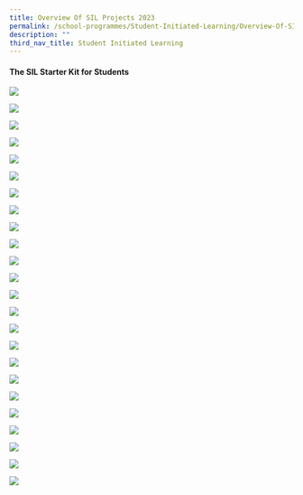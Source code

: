 ```yaml
---
title: Overview Of SIL Projects 2023
permalink: /school-programmes/Student-Initiated-Learning/Overview-Of-SIL-Projects-2023/
description: ""
third_nav_title: Student Initiated Learning
---
```


#### The SIL Starter Kit for Students

![](/images/School%20Programmes/Student%20Initiated%20Learning/Students'%20Guide%20to%20SIL/SIL01.jpg)

![](/images/School%20Programmes/Student%20Initiated%20Learning/Students'%20Guide%20to%20SIL/SIL02.jpg)

![](/images/School%20Programmes/Student%20Initiated%20Learning/Students'%20Guide%20to%20SIL/SIL03.jpg)

![](/images/School%20Programmes/Student%20Initiated%20Learning/Students'%20Guide%20to%20SIL/SIL04.jpg)

![](/images/School%20Programmes/Student%20Initiated%20Learning/Students'%20Guide%20to%20SIL/SIL05.jpg)

![](/images/School%20Programmes/Student%20Initiated%20Learning/Students'%20Guide%20to%20SIL/SIL06.jpg)

![](/images/School%20Programmes/Student%20Initiated%20Learning/Students'%20Guide%20to%20SIL/SIL07.jpg)

![](/images/School%20Programmes/Student%20Initiated%20Learning/Students'%20Guide%20to%20SIL/SIL08.jpg)

![](/images/School%20Programmes/Student%20Initiated%20Learning/Students'%20Guide%20to%20SIL/SIL09.jpg)

![](/images/School%20Programmes/Student%20Initiated%20Learning/Students'%20Guide%20to%20SIL/SIL10.jpg)

![](/images/School%20Programmes/Student%20Initiated%20Learning/Students'%20Guide%20to%20SIL/SIL11.jpg)

![](/images/School%20Programmes/Student%20Initiated%20Learning/Students'%20Guide%20to%20SIL/SIL12.jpg)

![](/images/School%20Programmes/Student%20Initiated%20Learning/Students'%20Guide%20to%20SIL/SIL13.jpg)

![](/images/School%20Programmes/Student%20Initiated%20Learning/Students'%20Guide%20to%20SIL/SIL14.jpg)

![](/images/School%20Programmes/Student%20Initiated%20Learning/Students'%20Guide%20to%20SIL/SIL15.jpg)

![](/images/School%20Programmes/Student%20Initiated%20Learning/Students'%20Guide%20to%20SIL/SIL16.jpg)

![](/images/School%20Programmes/Student%20Initiated%20Learning/Students'%20Guide%20to%20SIL/SIL17.jpg)

![](/images/School%20Programmes/Student%20Initiated%20Learning/Students'%20Guide%20to%20SIL/SIL18.jpg)

![](/images/School%20Programmes/Student%20Initiated%20Learning/Students'%20Guide%20to%20SIL/SIL19.jpg)

![](/images/School%20Programmes/Student%20Initiated%20Learning/Students'%20Guide%20to%20SIL/SIL20.jpg)

![](/images/School%20Programmes/Student%20Initiated%20Learning/Students'%20Guide%20to%20SIL/SIL21.jpg)

![](/images/School%20Programmes/Student%20Initiated%20Learning/Students'%20Guide%20to%20SIL/SIL22.jpg)

![](/images/School%20Programmes/Student%20Initiated%20Learning/Students'%20Guide%20to%20SIL/SIL23.jpg)

![](/images/School%20Programmes/Student%20Initiated%20Learning/Students'%20Guide%20to%20SIL/SIL24.jpg)
